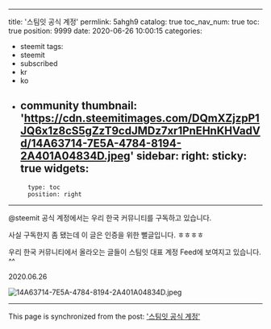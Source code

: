 
---
title: '스팀잇 공식 계정'
permlink: 5ahgh9
catalog: true
toc_nav_num: true
toc: true
position: 9999
date: 2020-06-26 10:00:15
categories:
- steemit
tags:
- steemit
- subscribed
- kr
- ko
- community
thumbnail: 'https://cdn.steemitimages.com/DQmXZjzpP1JQ6x1z8cS5gZzT9cdJMDz7xr1PnEHnKHVadVd/14A63714-7E5A-4784-8194-2A401A04834D.jpeg'
sidebar:
    right:
        sticky: true
widgets:
    -
        type: toc
        position: right
---


@steemit 공식 계정에서는 우리 한국 커뮤니티를 구독하고 있습니다. 

사실 구독한지 좀 됐는데 이 글은 인증을 위한 뻘글입니다. ㅎㅎㅎㅎ

우리 한국 커뮤니티에서 올라오는 글들이 스팀잇 대표 계정 Feed에 보여지고 있습니다. ^^

2020.06.26

![14A63714-7E5A-4784-8194-2A401A04834D.jpeg](https://cdn.steemitimages.com/DQmXZjzpP1JQ6x1z8cS5gZzT9cdJMDz7xr1PnEHnKHVadVd/14A63714-7E5A-4784-8194-2A401A04834D.jpeg)

- - -

This page is synchronized from the post: ['스팀잇 공식 계정'](https://steemit.com/@jaydih/5ahgh9)
